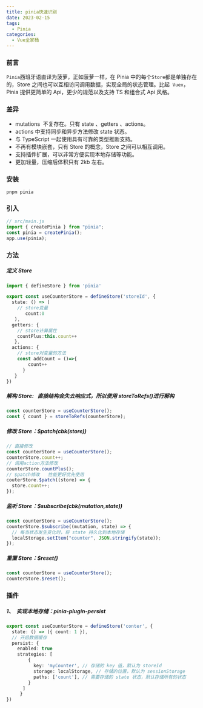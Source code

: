 ```yaml
---
title: pinia快速识别
date: 2023-02-15
tags:
  - Pinia
categories:
  - Vue全家桶
---
```


### 前言

`Pinia`西班牙语直译为菠萝，正如菠萝一样，在 Pinia 中的每个`Store`都是单独存在的，Store 之间也可以互相访问调用数据，实现全局的状态管理。比起  `Vuex`，Pinia 提供更简单的 Api，更少的规范以及支持 TS 和组合式 Api 风格。

### 差异

- mutations  不复存在。只有 state 、getters 、actions。
- actions 中支持同步和异步方法修改 state 状态。
- 与 TypeScript 一起使用具有可靠的类型推断支持。
- 不再有模块嵌套，只有 Store 的概念，Store 之间可以相互调用。
- 支持插件扩展，可以非常方便实现本地存储等功能。
- 更加轻量，压缩后体积只有 2kb 左右。

### 安装

```
pnpm pinia
```

### 引入

```ts
// src/main.js
import { createPinia } from "pinia";
const pinia = createPinia();
app.use(pinia);
```

### 方法

##### 定义 Store

```ts
import { defineStore } from 'pinia'

export const useCounterStore = defineStore('storeId', {
  state: () => (
    // store变量
       count:0
   ),
  getters: {
    // store计算属性
    countPlus:this.count++
   },
  actions: {
    // store对变量的方法
    const addCount = ()=>{
        count++
      }
   }
})
```

##### 解构 Store:   直接结构会失去响应式，所以使用 storeToRefs()进行解构

```ts
const counterStore = useCounterStore();
const { count } = storeToRefs(counterStore);
```

##### 修改 Store：$patch(cbk(store))

```ts
// 直接修改
const counterStore = useCounterStore();
counterStore.count++;
// 调用action方法修改
counterStore.countPlus();
// $patch修改   性能更好优先使用
couterStore.$patch((store) => {
  store.count++;
});
```

##### 监听 Store：$subscribe(cbk(mutation,state))

```ts
const counterStore = useCounterStore();
counterStore.$subscribe((mutation, state) => {
  // 每当状态发生变化时，将 state 持久化到本地存储
  localStorage.setItem("counter", JSON.stringify(state));
});
```

##### 重置 Store：$reset()

```ts
const counterStore = useCounterStore();
counterStore.$reset();
```

### 插件

##### 1、  实现本地存储：pinia-plugin-persist

```ts
export const useCounterStore = defineStore('conter', {
  state: () => ({ count: 1 }),
  // 开启数据缓存
  persist: {
    enabled: true
    strategies: [
        {
          key: 'myCounter', // 存储的 key 值，默认为 storeId
          storage: localStorage, // 存储的位置，默认为 sessionStorage
          paths: ['count'], // 需要存储的 state 状态，默认存储所有的状态
        }
      ]
     }
})
```
